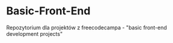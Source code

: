 # Basic-Front-End
Repozytorium dla projektów z freecodecampa - "basic front-end development projects"
